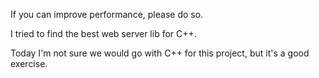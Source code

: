 If you can improve performance, please do so.

I tried to find the best web server lib for C++.

Today I'm not sure we would go with C++ for this project, but it's a good exercise.